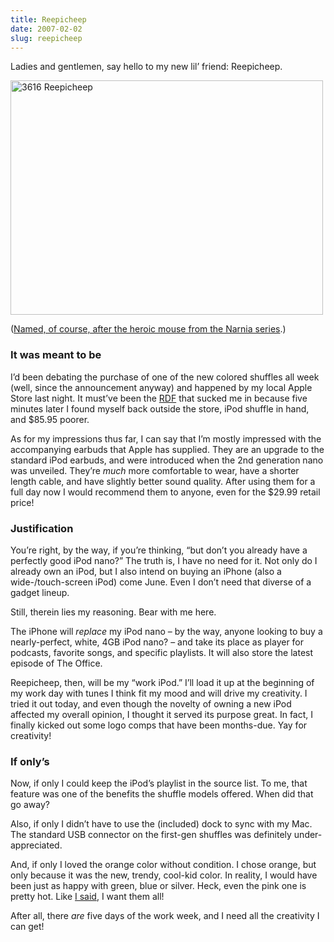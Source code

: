 ```yaml
---
title: Reepicheep
date: 2007-02-02
slug: reepicheep
---
```

<p>Ladies and gentlemen, say hello to my new lil&#8217; friend: Reepicheep.</p>

<p><a href="http://www.flickr.com/photos/seansperte/378046345/"><img src="http://farm1.static.flickr.com/166/378046345_c8567074a4.jpg" width="500" height="375" alt="3616 Reepicheep" class="imgcenter" /></a></p>

<p>(<a href="http://en.wikipedia.org/wiki/Reepicheep">Named, of course, after the heroic mouse from the Narnia series</a>.)</p>

<h3>It was meant to be</h3>

<p>I&#8217;d been debating the purchase of one of the new colored shuffles all week (well, since the announcement anyway) and happened by my local Apple Store last night. It must&#8217;ve been the <a href="http://en.wikipedia.org/wiki/Reality_distortion_field">RDF</a> that sucked me in because five minutes later I found myself back outside the store, iPod shuffle in hand, and $85.95 poorer.</p>

<p>As for my impressions thus far, I can say that I&#8217;m mostly impressed with the accompanying earbuds that Apple has supplied. They are an upgrade to the standard iPod earbuds, and were introduced when the 2nd generation nano was unveiled. They&#8217;re <em>much</em> more comfortable to wear, have a shorter length cable, and have slightly better sound quality. After using them for a full day now I would recommend them to anyone, even for the $29.99 retail price!</p>

<h3>Justification</h3>

<p>You&#8217;re right, by the way, if you&#8217;re thinking, &#8220;but don&#8217;t you already have a perfectly good iPod nano?&#8221; <span class="pullquote">The truth is, I have no need for it</span>. Not only do I already own an iPod, but I also intend on buying an iPhone (also a wide-/touch-screen iPod) come June. Even I don&#8217;t need that diverse of a gadget lineup.</p>

<p>Still, therein lies my reasoning. Bear with me here.</p>

<p>The iPhone will <em>replace</em> my iPod nano &#8211; by the way, anyone looking to buy a nearly-perfect, white, 4GB iPod nano? &#8211; and take its place as player for podcasts, favorite songs, and specific playlists. It will also store the latest episode of The Office.</p>

<p>Reepicheep, then, will be my &#8220;work iPod.&#8221; I&#8217;ll load it up at the beginning of my work day with tunes I think fit my mood and will drive my creativity. I tried it out today, and even though the novelty of owning a new iPod affected my overall opinion, I thought it served its purpose great. In fact, I finally kicked out some logo comps that have been months-due. Yay for creativity!</p>

<h3>If only&#8217;s</h3>

<p>Now, if only I could keep the iPod&#8217;s playlist in the source list. To me, that feature was one of the benefits the shuffle models offered. When did that go away?</p>

<p>Also, if only I didn&#8217;t have to use the (included) dock to sync with my Mac. The standard USB connector on the first-gen shuffles was definitely under-appreciated.</p>

<p>And, if only I loved the orange color without condition. I chose orange, but only because it was the new, trendy, cool-kid color. In reality, I would have been just as happy with green, blue or silver. Heck, even the pink one is pretty hot. Like <a href="http://www.seansperte.com/entry/colored_ipod_shuffles/">I said</a>, I want them all!</p>

<p>After all, there <em>are</em> five days of the work week, and I need all the creativity I can get!</p>